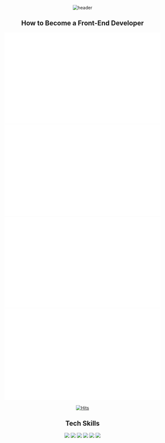 
<div align=center>
  
  ![header](https://capsule-render.vercel.app/api?type=Waving&color=gradient&height=200&section=header&text=wellcome%20adventurers!&animation=fadeIn&fontSize=50&desc=I'm%20HY.%20Lee!&descAlign=85&descAlignY=70)
  
 ## How to Become a Front-End Developer
  ![](https://raw.githubusercontent.com/matty255/github-stats/master/generated/overview.svg#gh-dark-mode-only)
![](https://raw.githubusercontent.com/matty255/github-stats/master/generated/overview.svg#gh-light-mode-only)
  ![](https://raw.githubusercontent.com/matty255/github-stats/master/generated/languages.svg#gh-dark-mode-only)
![](https://raw.githubusercontent.com/matty255/github-stats/master/generated/languages.svg#gh-light-mode-only)

   [![Hits](https://hits.seeyoufarm.com/api/count/incr/badge.svg?url=https%3A%2F%2Fgithub.com%2Fmatty255&count_bg=%23FFD948&title_bg=%23353535&icon=github.svg&icon_color=%23FFFFFF&title=today&edge_flat=false)](https://hits.seeyoufarm.com)
 </div> 
 
 
 <div align=center>
  
  ## Tech Skills


  <img src="https://img.shields.io/badge/javascript-F7DF1E?style=flat-square&logo=javascript&logoColor=white">

  <img src="https://img.shields.io/badge/react-61DAFB?style=flat-square&logo=react&logoColor=white"> 
  <img src="https://img.shields.io/badge/github%20actions-181717?style=flat-square&logo=github%20actions&logoColor=white">
  <img src="https://img.shields.io/badge/firebase-FFA50E?style=flat-square&logo=firebase&logoColor=white">
  <img src="https://img.shields.io/badge/amazon%20aws-232F3E?style=flat-square&logo=amazon%20aws&logoColor=white">
   <img src="https://img.shields.io/badge/tailwind%20css-06B6D4?style=flat-square&logo=tailwind%20css&logoColor=white">
     


   </div> 

<!--
**matty255/matty255** is a ✨ _special_ ✨ repository because its `README.md` (this file) appears on your GitHub profile.

Here are some ideas to get you started:

- 🔭 I’m currently working on ...
- 🌱 I’m currently learning ...
- 👯 I’m looking to collaborate on ...
- 🤔 I’m looking for help with ...
- 💬 Ask me about ...
- 📫 How to reach me: ...
- 😄 Pronouns: ...
- ⚡ Fun fact: ...
-->
